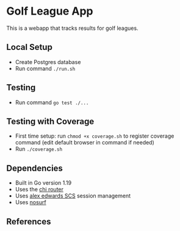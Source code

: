 # Golf League App

This is a webapp that tracks results for golf leagues.

## Local Setup

- Create Postgres database
- Run command `./run.sh`

## Testing

- Run command `go test ./...`

## Testing with Coverage

- First time setup: run `chmod +x coverage.sh` to register coverage command (edit default browser in command if needed)
- Run `./coverage.sh`

## Dependencies

- Built in Go version 1.19
- Uses the [chi router](https://github.com/go-chi/chi)
- Uses [alex edwards SCS](https://github.com/alexedwards/scs) session management
- Uses [nosurf](https://github.com/justinas/nosurf)

## References
